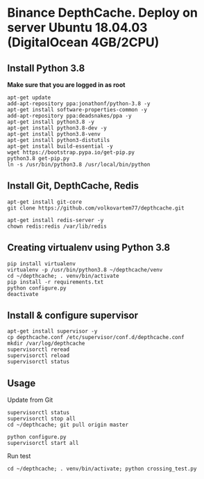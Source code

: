# Binance DepthCache. Deploy on server Ubuntu 18.04.03 (DigitalOcean 4GB/2CPU)

## Install Python 3.8

**Make sure that you are logged in as root**

```
apt-get update
add-apt-repository ppa:jonathonf/python-3.8 -y
apt-get install software-properties-common -y
add-apt-repository ppa:deadsnakes/ppa -y
apt-get install python3.8 -y
apt-get install python3.8-dev -y
apt-get install python3.8-venv
apt-get install python3-distutils
apt-get install build-essential -y
wget https://bootstrap.pypa.io/get-pip.py
python3.8 get-pip.py
ln -s /usr/bin/python3.8 /usr/local/bin/python
```

## Install Git, DepthCache, Redis

```
apt-get install git-core
git clone https://github.com/volkovartem77/depthcache.git
```
```
apt-get install redis-server -y
chown redis:redis /var/lib/redis
```

## Creating virtualenv using Python 3.8

```
pip install virtualenv
virtualenv -p /usr/bin/python3.8 ~/depthcache/venv
cd ~/depthcache; . venv/bin/activate
pip install -r requirements.txt
python configure.py
deactivate
```


## Install & configure supervisor

```
apt-get install supervisor -y
cp depthcache.conf /etc/supervisor/conf.d/depthcache.conf
mkdir /var/log/depthcache
supervisorctl reread
supervisorctl reload
supervisorctl status
```

## Usage
Update from Git
```
supervisorctl status
supervisorctl stop all
cd ~/depthcache; git pull origin master
```
```
python configure.py
supervisorctl start all
```

Run test
```
cd ~/depthcache; . venv/bin/activate; python crossing_test.py
```